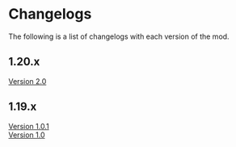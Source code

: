# Changelogs

The following is a list of changelogs with each version of the mod.

## 1.20.x
[Version 2.0](Version-2-0.md)<br/>

## 1.19.x

[Version 1.0.1](Version-1-0-1.md)<br/>
[Version 1.0](Version-1-0.md)
